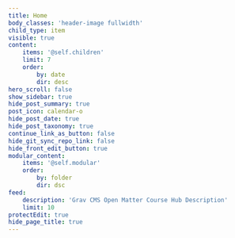 ```yaml
---
title: Home
body_classes: 'header-image fullwidth'
child_type: item
visible: true
content:
    items: '@self.children'
    limit: 7
    order:
        by: date
        dir: desc
hero_scroll: false
show_sidebar: true
hide_post_summary: true
post_icon: calendar-o
hide_post_date: true
hide_post_taxonomy: true
continue_link_as_button: false
hide_git_sync_repo_link: false
hide_front_edit_button: true
modular_content:
    items: '@self.modular'
    order:
        by: folder
        dir: dsc
feed:
    description: 'Grav CMS Open Matter Course Hub Description'
    limit: 10
protectEdit: true
hide_page_title: true
---
```

